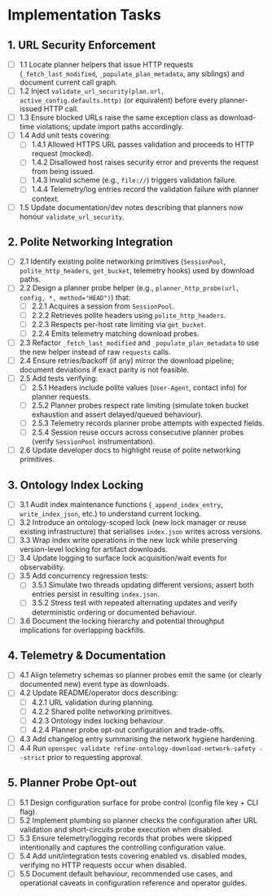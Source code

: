 # Implementation Tasks

## 1. URL Security Enforcement

- [ ] 1.1 Locate planner helpers that issue HTTP requests (`_fetch_last_modified`, `_populate_plan_metadata`, any siblings) and document current call graph.
- [ ] 1.2 Inject `validate_url_security(plan.url, active_config.defaults.http)` (or equivalent) before every planner-issued HTTP call.
- [ ] 1.3 Ensure blocked URLs raise the same exception class as download-time violations; update import paths accordingly.
- [ ] 1.4 Add unit tests covering:
  - [ ] 1.4.1 Allowed HTTPS URL passes validation and proceeds to HTTP request (mocked).
  - [ ] 1.4.2 Disallowed host raises security error and prevents the request from being issued.
  - [ ] 1.4.3 Invalid scheme (e.g., `file://`) triggers validation failure.
  - [ ] 1.4.4 Telemetry/log entries record the validation failure with planner context.
- [ ] 1.5 Update documentation/dev notes describing that planners now honour `validate_url_security`.

## 2. Polite Networking Integration

- [ ] 2.1 Identify existing polite networking primitives (`SessionPool`, `polite_http_headers`, `get_bucket`, telemetry hooks) used by download paths.
- [ ] 2.2 Design a planner probe helper (e.g., `planner_http_probe(url, config, *, method="HEAD")`) that:
  - [ ] 2.2.1 Acquires a session from `SessionPool`.
  - [ ] 2.2.2 Retrieves polite headers using `polite_http_headers`.
  - [ ] 2.2.3 Respects per-host rate limiting via `get_bucket`.
  - [ ] 2.2.4 Emits telemetry matching download probes.
- [ ] 2.3 Refactor `_fetch_last_modified` and `_populate_plan_metadata` to use the new helper instead of raw `requests` calls.
- [ ] 2.4 Ensure retries/backoff (if any) mirror the download pipeline; document deviations if exact parity is not feasible.
- [ ] 2.5 Add tests verifying:
  - [ ] 2.5.1 Headers include polite values (`User-Agent`, contact info) for planner requests.
  - [ ] 2.5.2 Planner probes respect rate limiting (simulate token bucket exhaustion and assert delayed/queued behaviour).
  - [ ] 2.5.3 Telemetry records planner probe attempts with expected fields.
  - [ ] 2.5.4 Session reuse occurs across consecutive planner probes (verify `SessionPool` instrumentation).
- [ ] 2.6 Update developer docs to highlight reuse of polite networking primitives.

## 3. Ontology Index Locking

- [ ] 3.1 Audit index maintenance functions (`_append_index_entry`, `write_index_json`, etc.) to understand current locking.
- [ ] 3.2 Introduce an ontology-scoped lock (new lock manager or reuse existing infrastructure) that serialises `index.json` writes across versions.
- [ ] 3.3 Wrap index write operations in the new lock while preserving version-level locking for artifact downloads.
- [ ] 3.4 Update logging to surface lock acquisition/wait events for observability.
- [ ] 3.5 Add concurrency regression tests:
  - [ ] 3.5.1 Simulate two threads updating different versions; assert both entries persist in resulting `index.json`.
  - [ ] 3.5.2 Stress test with repeated alternating updates and verify deterministic ordering or documented behaviour.
- [ ] 3.6 Document the locking hierarchy and potential throughput implications for overlapping backfills.

## 4. Telemetry & Documentation

- [ ] 4.1 Align telemetry schemas so planner probes emit the same (or clearly documented new) event type as downloads.
- [ ] 4.2 Update README/operator docs describing:
  - [ ] 4.2.1 URL validation during planning.
  - [ ] 4.2.2 Shared polite networking primitives.
  - [ ] 4.2.3 Ontology index locking behaviour.
  - [ ] 4.2.4 Planner probe opt-out configuration and trade-offs.
- [ ] 4.3 Add changelog entry summarising the network hygiene hardening.
- [ ] 4.4 Run `openspec validate refine-ontology-download-network-safety --strict` prior to requesting approval.

## 5. Planner Probe Opt-out

- [ ] 5.1 Design configuration surface for probe control (config file key + CLI flag).
- [ ] 5.2 Implement plumbing so planner checks the configuration after URL validation and short-circuits probe execution when disabled.
- [ ] 5.3 Ensure telemetry/logging records that probes were skipped intentionally and captures the controlling configuration value.
- [ ] 5.4 Add unit/integration tests covering enabled vs. disabled modes, verifying no HTTP requests occur when disabled.
- [ ] 5.5 Document default behaviour, recommended use cases, and operational caveats in configuration reference and operator guides.
